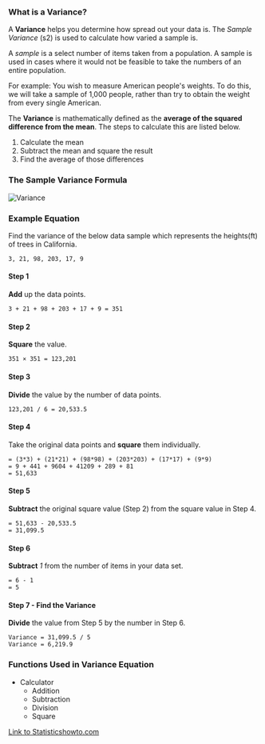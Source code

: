### What is a Variance?
A **Variance** helps you determine how spread out your data is.  The *Sample Variance* (s2) is used to calculate how varied a sample is.

A *sample* is a select number of items taken from a population.  A sample is used in cases where it would not be feasible to take the numbers of an entire population.

For example:
You wish to measure American people's weights.  To do this, we will take a sample of 1,000 people, rather than try to obtain the weight from every single American.

The **Variance** is mathematically defined as the **average of the squared difference from the mean**.  The steps to calculate this are listed below.

1. Calculate the mean
2. Subtract the mean and square the result
3. Find the average of those differences

### The Sample Variance Formula

![Variance](https://www.statisticshowto.com/wp-content/uploads/2009/08/usual.png)

### Example Equation

Find the variance of the below data sample which represents the heights(ft) of trees in California.

    3, 21, 98, 203, 17, 9
    
#### Step 1
**Add** up the data points.

    3 + 21 + 98 + 203 + 17 + 9 = 351
    
#### Step 2
**Square** the value.

    351 × 351 = 123,201

#### Step 3
**Divide** the value by the number of data points.

    123,201 / 6 = 20,533.5
    
#### Step 4
Take the original data points and **square** them individually.

    = (3*3) + (21*21) + (98*98) + (203*203) + (17*17) + (9*9)
    = 9 + 441 + 9604 + 41209 + 289 + 81
    = 51,633
    
#### Step 5
**Subtract** the original square value (Step 2) from the square value in Step 4.

    = 51,633 - 20,533.5
    = 31,099.5
    
#### Step 6
**Subtract** *1* from the number of items in your data set.

    = 6 - 1 
    = 5
    
#### Step 7 - Find the Variance
**Divide** the value from Step 5 by the number in Step 6.

    Variance = 31,099.5 / 5
    Variance = 6,219.9
    
### Functions Used in Variance Equation

 * Calculator
   * Addition
   * Subtraction
   * Division
   * Square

[Link to Statisticshowto.com](https://www.statisticshowto.com/probability-and-statistics/descriptive-statistics/sample-variance/)
